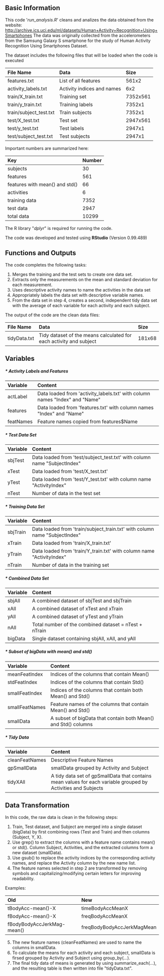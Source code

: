 ## Basic Information

This code '*run_analysis.R*' cleans and analizes the data obtained from the website:
http://archive.ics.uci.edu/ml/datasets/Human+Activity+Recognition+Using+Smartphones
The data was originally collected from the accelerometers from the Samsung Galaxy S smartphone 
for the study of Human Activity Recognition Using Smartphones Dataset.

The dataset includes the following files that will be loaded when the code is executed

| File Name              | Data                                 | Size     |
| :------------------------ |:-------------------------------------- | :---------- | 
| features.txt           | List of all features                 | 561x2    |
| activity_labels.txt    | Activity indices and names           | 6x2      |
| train/X_train.txt      | Training set                         | 7352x561 |
| train/y_train.txt      | Training labels                      | 7352x1   |
| train/subject_test.txt | Train subjects                       | 7352x1   |
| test/X_test.txt        | Test set                             | 2947x561 |
| test/y_test.txt        | Test labels                          | 2947x1   |
| test/subject_test.txt  | Test subjects                        | 2947x1   |

Important numbers are summarized here:

| Key                            | Number  | 
| :----------------------------- |:------- |
| subjects                       | 30      |
| features                       | 561     |
| features with mean() and std() | 66      |
| activities                     | 6       |
| training data                  | 7352    |
| test data                      | 2947    |
| total data                     | 10299   |


The R library "*dplyr*" is required for running the code.

The code was developed and tested using **RStudio** (Version 0.99.489)

## Functions and Outputs

The code completes the following tasks:

1. Merges the training and the test sets to create one data set.
2. Extracts only the measurements on the mean and standard deviation for each measurement.
3. Uses descriptive activity names to name the activities in the data set
4. Appropriately labels the data set with descriptive variable names.
5. From the data set in step 4, creates a second, independent tidy data set with the 
   average of each variable for each activity and each subject.

The output of the code are the clean data files:

| File Name                 | Data                                                                     | Size        |
| :------------------------ |:------------------------------------------------------------------------ | :---------- | 
| tidyData.txt  | Tidy dataset of the means calculated for each activity and subject | 181x68     | 

## Variables 

##### * Activity Labels and Features

  | Variable      | Content                                                                        |  
  | :------------ | :----------------------------------------------------------------------------- |
  |actLabel       | Data loaded from 'activity_labels.txt' with column names "Index" and "Name"    |
  |features       | Data loaded from 'features.txt' with column names "Index" and "Name"           |
  |featNames      | Feature names copied from features$Name                                        |

##### * Test Data Set

  | Variable      | Content                                                                        |  
  | :------------ | :----------------------------------------------------------------------------- |
  | sbjTest       | Data loaded from 'test/subject_test.txt' with column name "SubjectIndex"       |
  | xTest         | Data loaded from 'test/X_test.txt'                                             |
  | yTest         | Data loaded from 'test/Y_test.txt' with column name "ActivityIndex"            |
  | nTest         | Number of data in the test set                                                 |

##### * Training Data Set

  | Variable      | Content                                                                        |  
  | :------------ | :----------------------------------------------------------------------------- |
  | sbjTrain      | Data loaded from 'train/subject_train.txt' with column name "SubjectIndex"     |
  | xTrain        | Data loaded from 'train/X_train.txt'                                           |
  | yTrain        | Data loaded from 'train/Y_train.txt' with column name "ActivityIndex"          |
  | nTrain        | Number of data in the training set                                             |

##### * Combined Data Set

  | Variable      | Content                                                                        |  
  | :------------ | :----------------------------------------------------------------------------- |
  | sbjAll        | A combined dataset of sbjTest and sbjTrain                                     |
  | xAll          | A combined dataset of xTest and xTrain                                         |
  | yAll          | A combined dataset of yTest and yTrain                                         |
  | nAll          | Total number of the combined dataset = nTest + nTrain                          |
  | bigData       | Single dataset containing sbjAll, xAll, and yAll                               |


##### * Subset of bigData with mean() and std() 

  | Variable         | Content                                                                     |  
  | :--------------- | :-------------------------------------------------------------------------- |
  | meanFeatIndex    | Indices of the columns that contain Mean()                                  |
  | stdFeatIndex     | Indices of the columns that contain Std()                                   |
  | smallFeatIndex   | Indices of the columns that contain both Mean() and Std()                   |
  | smallFeatNames   | Feature names of the columns that contain Mean() and Std()                  |
  | smallData        | A subset of bigData that contain both Mean() and Std() columns              |

##### * Tidy Data

  | Variable         | Content                                                                     |  
  | :--------------- | :-------------------------------------------------------------------------- |
  | cleanFeatNames   | Descriptive Feature Names                                                   |
  | gpSmallData      | smallData grouped by Activity and Subject                                   |
  | tidyXAll         | A tidy data set of gpSmallData that contains mean values for each variable grouped by Activities and Subjects|

## Data Transformation

In this code, the raw data is clean in the following steps:

1. Train, Test dataset, and Subject are merged into a single dataset (bigData) by first combining rows (Test and Train) and then columns (Subject, Y, X).
2. Use grep() to extract the columns with a feature name contains mean() or std(). Column Subject, Activities, and the extracted columns form a new dataset (smallData).
3. Use gsub() to replace the activity indices by the corresponding activity names, and replace the Activity column by the new name list.
4. The feature names selected in step 2 are transformed by removing symbols and capitalizing/modifying certain letters for improving readability.

  Examples:

  | Old        | New                       |  
  | :--------------- | :-------------------|
  | tBodyAcc-mean()-X   | timeBodyAccMeanX |
  | fBodyAcc-mean()-X   | freqBodyAccMeanX |
  | fBodyBodyAccJerkMag-mean() | freqBodyBodyAccJerkMagMean |
5. The new feature names (cleanFeatNames) are used to name the columns in smallData.
6. To calculate the means for each activity and each subject, smallData is firsed grouped by Activity and Subject using group_by(...). 
7. The final tidy data of means is generated by using summarize_each(...), and the resulting table is then written into file "tidyData.txt".

